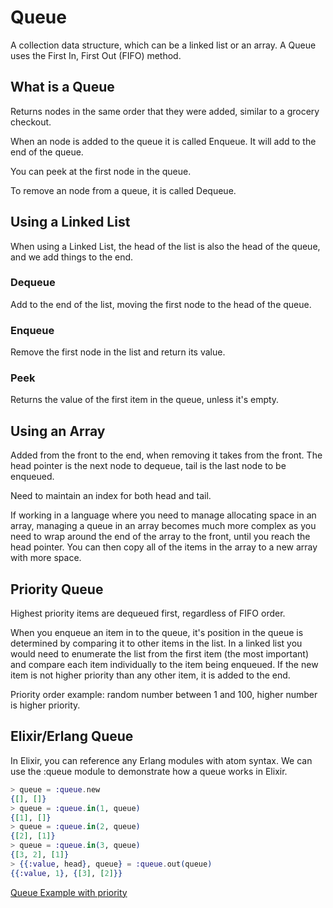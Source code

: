 # Queue

A collection data structure, which can be a linked list or an array. A Queue uses the First In, First Out (FIFO) method.

## What is a Queue
Returns nodes in the same order that they were added, similar to a grocery checkout.

When an node is added to the queue it is called Enqueue. It will add to the end of the queue.

You can peek at the first node in the queue.

To remove an node from a queue, it is called Dequeue.

## Using a Linked List
When using a Linked List, the head of the list is also the head of the queue, and we add things to the end.

### Dequeue
Add to the end of the list, moving the first node to the head of the queue.

### Enqueue
Remove the first node in the list and return its value.

### Peek
Returns the value of the first item in the queue, unless it's empty.

## Using an Array
Added from the front to the end, when removing it takes from the front.
The head pointer is the next node to dequeue, tail is the last node to be enqueued.

Need to maintain an index for both head and tail.

If working in a language where you need to manage allocating space in an array, managing a queue in an array becomes much more complex
as you need to wrap around the end of the array to the front, until you reach the head pointer.
You can then copy all of the items in the array to a new array with more space.

## Priority Queue
Highest priority items are dequeued first, regardless of FIFO order.

When you enqueue an item in to the queue, it's position in the queue is determined by comparing it to other items in the list.
In a linked list you would need to enumerate the list from the first item (the most important) 
and compare each item individually to the item being enqueued. If the new item is not higher priority than any other item,
it is added to the end.

Priority order example: random number between 1 and 100, higher number is higher priority.

## Elixir/Erlang Queue
In Elixir, you can reference any Erlang modules with atom syntax. We can use the :queue module to demonstrate how a queue works in Elixir.

```elixir
> queue = :queue.new
{[], []}
> queue = :queue.in(1, queue)
{[1], []}
> queue = :queue.in(2, queue)
{[2], [1]}
> queue = :queue.in(3, queue)
{[3, 2], [1]}
> {{:value, head}, queue} = :queue.out(queue)
{{:value, 1}, {[3], [2]}}
```

[Queue Example with priority](https://hexdocs.pm/pex_queue/PexQueue.html)